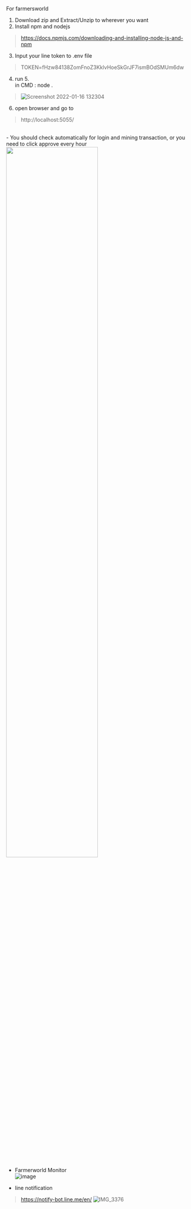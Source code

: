 For farmersworld

1. Download zip and Extract/Unzip to wherever you want
2. Install npm and nodejs
> https://docs.npmjs.com/downloading-and-installing-node-js-and-npm
3. Input your line token to .env file
> TOKEN=fHzw84138ZomFnoZ3KklvHoeSkGrJF7ismBOdSMUm6dw
4. run
5.<br> in CMD : node .
> ![Screenshot 2022-01-16 132304](https://user-images.githubusercontent.com/24631628/149649769-91bee8df-afd6-4983-a347-220f4a83ae92.png)
6. open browser and go to
> http://localhost:5055/

<br>
- You should check automatically for login and mining transaction, or you need to click approve every hour <br>
<img src="https://user-images.githubusercontent.com/49296797/141811955-44838d94-46ce-436c-ba8a-eb87d77cf98a.png" width=70%>

- Farmerworld Monitor<br>
![image](https://user-images.githubusercontent.com/24631628/151656377-95410f70-ae7d-4ac8-8b50-6b8d338a0d0e.png)

- line notification <br>
> https://notify-bot.line.me/en/
![IMG_3376](https://user-images.githubusercontent.com/24631628/149649952-f46fc494-a4e4-4376-9b45-a3a19279f3c3.png)

